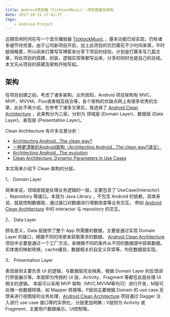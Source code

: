 ```yaml
---
title: Android项目篇（TicktockMusic）：项目搭建及架构
date: 2017-10-15 17:42:27
tags: 
	- Android Project
---
```


近期空闲时间在写一个音乐播放器 [TicktockMusic](https://github.com/Lauzy/TicktockMusic) ，基本功能已经实现，仍有诸多细节待完善。由于公司新项目开启，加上此项目的坑仍需花不少时间来填，平时敲得略累，所以闲来打算写写博客来分享下项目的经验。计划是打算多写几篇文章，将此项目的搭建，封装，逻辑实现等都写出来，分享的同时也是自己的总结。本文先从项目的搭建及架构开始写起。

<!--more-->

## 架构
在项目创建之初，考虑了诸多架构，众所周知，Android 项目架构有 MVC，MVP，MVVM，Flux或者相互结合等，各个架构的优缺点网上有很多优秀的文章，此处不再介绍。在参考了诸多文章后，我选择了 [Android Clean Architecture](https://github.com/android10/Android-CleanArchitecture) ，此架构分为三层，分别为 领域层 (Domain Layer)、数据层 (Data Layer)、表现层 (Presentation Layer)。

Clean Architecture 有许多文章分析：
- [Architecting Android...The clean way?](https://fernandocejas.com/2014/09/03/architecting-android-the-clean-way/)
- [一种更清晰的Android架构（Architecting Android...The clean way?译文）](https://zhuanlan.zhihu.com/tech-frontier/20001838)
- [Architecting Android...The evolution](https://fernandocejas.com/2015/07/18/architecting-android-the-evolution/)
- [Clean Architecture: Dynamic Parameters in Use Cases](https://fernandocejas.com/2016/12/24/clean-architecture-dynamic-parameters-in-use-cases/)

本文简单介绍下 Clean 架构的分层。

1、 Domain Layer

简单来说，领域层就是处理业务逻辑的一层，主要包含了 UseCase(Interactor) 、Repository 等接口。本层为 Java Library ，不包含 Android 的依赖，具体来说，就是控制数据层，通过接口对数据进行增删改查等业务交互。 例如 [Android Clean Architecture](https://github.com/android10/Android-CleanArchitecture) 中的 interactor 与 repository 的交互。

2、 Data Layer

顾名思义，Data 层提供了整个 App 所需要的数据，主要是通过实现 Domain Layer 的接口，根据不同的场景来获取需求的数据。 [Android Clean Architecture](https://github.com/android10/Android-CleanArchitecture) 项目中主要是通过一个工厂方法，来根据不同的条件从不同的数据源中获取数据。实体类的映射转换，cache缓存，数据相关的自定义异常等，均在数据层实现。

3、 Presentation Layer

表现层则主要负责 UI 的逻辑，与数据层完全隔离，根据 Domain Layer 的反馈进行界面展示等。本层即为传统的 UI 层，Activity、Fragment 等都在此层处理 UI 相关的逻辑。
本层可以采用 MVP 架构（MVC,MVVM等均可）进行开发，M层可处理一些数据转换，如 Mapper 转换等。P层则主要根据 Domain 的 use case 反馈来进行视图层的业务处理，[Android Clean Architecture](https://github.com/android10/Android-CleanArchitecture) 项目通过 Dagger 注入进行 use case 接口等的实例化，分层更加明确；V层则为 Activity 或 Fragment，主要用户数据展示，UI控制等。